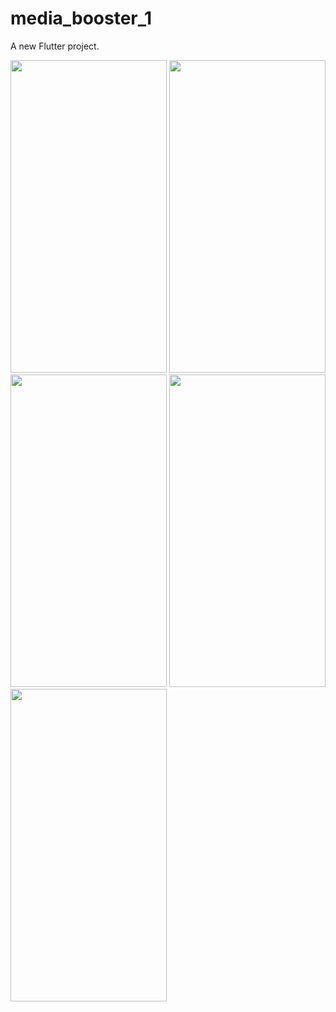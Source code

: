 # media_booster_1

A new Flutter project.

<img src = "https://user-images.githubusercontent.com/113701720/211383257-7f6cdda8-7bb8-4e10-aff7-cd6544703de0.png" height = 500 width = 250>
<img src = "https://user-images.githubusercontent.com/113701720/211383259-4719f30d-c09b-48ee-9844-64accee53bc7.png" height = 500 width = 250>
<img src = "https://user-images.githubusercontent.com/113701720/211383262-99ba0a43-40f7-4dda-8cc0-a96aee9abdaf.png" height = 500 width = 250>
<img src = "https://user-images.githubusercontent.com/113701720/211383267-dc889192-62f8-4f9e-a86f-e3a68d4e84fe.png" height = 500 width = 250>
<img src = "https://user-images.githubusercontent.com/113701720/211383271-38524aa0-3084-46c3-874b-7cbd70e7342b.png" height = 500 width = 250>

